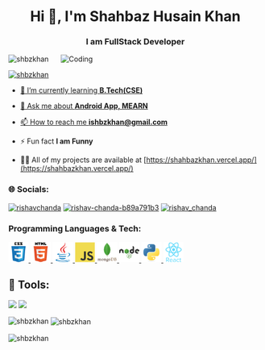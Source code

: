 
<h1 align="center">Hi 👋, I'm Shahbaz Husain Khan</h1>
<h3 align="center">I am FullStack Developer </h3>
<img align="right" alt="Coding" width="400" src="https://cdn.dribbble.com/users/1162077/screenshots/3848914/programmer.gif">


<p align="left"> <img src="https://komarev.com/ghpvc/?username=shbzkhan&label=Profile%20views&color=0e75b6&style=flat" alt="shbzkhan" /> </p>

<p align="left"> <a href="https://twitter.com/ishbzkhan" target="blank"><img src="https://img.shields.io/twitter/follow/ishbzkhan?logo=twitter&style=for-the-badge" alt="shbzkhan" </p>



- 🌱 I’m currently learning **B.Tech(CSE)**

- 💬 Ask me about **Android App, MEARN**

- 📫 How to reach me **ishbzkhan@gmail.com**

- ⚡ Fun fact **I am Funny**

- 👨‍💻 All of my projects are available at [https://shahbazkhan.vercel.app/](https://shahbazkhan.vercel.app/)


<h3 align="left">🌐 Socials:</h3>
<p align="left">
<a href="https://twitter.com/ishbzkhan" target="blank"><img align="center" src="https://raw.githubusercontent.com/rahuldkjain/github-profile-readme-generator/master/src/images/icons/Social/twitter.svg" alt="rishavchanda" height="30" width="40" /></a>
<a href="https://linkedin.com/in/shbz-khan" target="blank"><img align="center" src="https://raw.githubusercontent.com/rahuldkjain/github-profile-readme-generator/master/src/images/icons/Social/linked-in-alt.svg" alt="rishav-chanda-b89a791b3" height="30" width="40" /></a>
<a href="https://instagram.com/ishbzkhan" target="blank"><img align="center" src="https://raw.githubusercontent.com/rahuldkjain/github-profile-readme-generator/master/src/images/icons/Social/instagram.svg" alt="rishav_chanda" height="30" width="40" /></a>
</p>

<h3 align="left">Programming Languages & Tech:</h3>
<p align="left" > <a href="https://www.w3schools.com/css/" target="_blank" rel="noreferrer"> <img src="https://raw.githubusercontent.com/devicons/devicon/master/icons/css3/css3-original-wordmark.svg" alt="css3" width="40" height="40"/> </a> <a href="https://www.w3.org/html/" target="_blank" rel="noreferrer"> <img src="https://raw.githubusercontent.com/devicons/devicon/master/icons/html5/html5-original-wordmark.svg" alt="html5" width="40" height="40"/> </a> <a href="https://www.java.com" target="_blank" rel="noreferrer"> <img src="https://raw.githubusercontent.com/devicons/devicon/master/icons/java/java-original.svg" alt="java" width="40" height="40"/> </a> <a href="https://developer.mozilla.org/en-US/docs/Web/JavaScript" target="_blank" rel="noreferrer"> <img src="https://raw.githubusercontent.com/devicons/devicon/master/icons/javascript/javascript-original.svg" alt="javascript" width="40" height="40"/> </a> <a href="https://www.mongodb.com/" target="_blank" rel="noreferrer"> <img src="https://raw.githubusercontent.com/devicons/devicon/master/icons/mongodb/mongodb-original-wordmark.svg" alt="mongodb" width="40" height="40"/> </a> <a href="https://nodejs.org" target="_blank" rel="noreferrer"> <img src="https://raw.githubusercontent.com/devicons/devicon/master/icons/nodejs/nodejs-original-wordmark.svg" alt="nodejs" width="40" height="40"/> </a> <a href="https://www.python.org" target="_blank" rel="noreferrer"> <img src="https://raw.githubusercontent.com/devicons/devicon/master/icons/python/python-original.svg" alt="python" width="40" height="40"/> </a> <a href="https://reactjs.org/" target="_blank" rel="noreferrer"> <img src="https://raw.githubusercontent.com/devicons/devicon/master/icons/react/react-original-wordmark.svg" alt="react" width="40" height="40"/> </a> 

## 🔭 Tools:
<p>
  <img src="https://img.shields.io/badge/Visual_Studio_Code-0078D4?style=for-the-badge&logo=visual%20studio%20code&logoColor=white" />
  <img src="https://img.shields.io/badge/sublime_text-%23575757.svg?&style=for-the-badge&logo=sublime-text&logoColor=important" />
</p>



<p><img align="left" src="https://github-readme-stats.vercel.app/api/top-langs?username=shbzkhan&show_icons=true&locale=en&layout=compact&theme=tokyonight" alt="shbzkhan" /></p>

<p>&nbsp;<img align="center" src="https://github-readme-stats.vercel.app/api?username=shbzkhan&show_icons=true&locale=en&theme=tokyonight" alt="shbzkhan" /></p>

<p><img align="center" src="https://github-readme-streak-stats.herokuapp.com/?user=shbzkhan&&theme=tokyonight" alt="shbzkhan" /></p>
